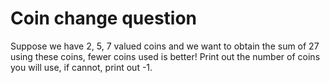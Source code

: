 # Coin change question
Suppose we have 2, 5, 7 valued coins and we want to obtain the sum of 27 using these coins, fewer coins used is better! Print out the number of coins you will use, if cannot, print out -1.